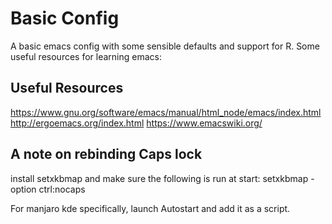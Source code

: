 # Basic Config
A basic emacs config with some sensible defaults and support for R.
Some useful resources for learning emacs:

## Useful Resources
https://www.gnu.org/software/emacs/manual/html_node/emacs/index.html
http://ergoemacs.org/index.html
https://www.emacswiki.org/

## A note on rebinding Caps lock
install setxkbmap and make sure the following is run at start:
setxkbmap -option ctrl:nocaps  

For manjaro kde specifically, launch Autostart and add it as a script.
